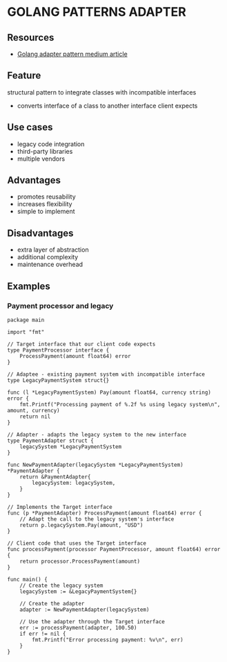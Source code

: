 # GOLANG PATTERNS ADAPTER

## Resources
- [Golang adapter pattern medium article](https://medium.com/@josueparra2892/adapter-pattern-in-go-d77e08abd526)

## Feature
structural pattern to integrate classes with incompatible interfaces
- converts interface of a class to another interface client expects

## Use cases
- legacy code integration
- third-party libraries
- multiple vendors

## Advantages
- promotes reusability
- increases flexibility
- simple to implement

## Disadvantages
- extra layer of abstraction
- additional complexity
- maintenance overhead

## Examples

### Payment processor and legacy

```golang
package main

import "fmt"

// Target interface that our client code expects
type PaymentProcessor interface {
	ProcessPayment(amount float64) error
}

// Adaptee - existing payment system with incompatible interface
type LegacyPaymentSystem struct{}

func (l *LegacyPaymentSystem) Pay(amount float64, currency string) error {
	fmt.Printf("Processing payment of %.2f %s using legacy system\n", amount, currency)
	return nil
}

// Adapter - adapts the legacy system to the new interface
type PaymentAdapter struct {
	legacySystem *LegacyPaymentSystem
}

func NewPaymentAdapter(legacySystem *LegacyPaymentSystem) *PaymentAdapter {
	return &PaymentAdapter{
		legacySystem: legacySystem,
	}
}

// Implements the Target interface
func (p *PaymentAdapter) ProcessPayment(amount float64) error {
	// Adapt the call to the legacy system's interface
	return p.legacySystem.Pay(amount, "USD")
}

// Client code that uses the Target interface
func processPayment(processor PaymentProcessor, amount float64) error {
	return processor.ProcessPayment(amount)
}

func main() {
	// Create the legacy system
	legacySystem := &LegacyPaymentSystem{}

	// Create the adapter
	adapter := NewPaymentAdapter(legacySystem)

	// Use the adapter through the Target interface
	err := processPayment(adapter, 100.50)
	if err != nil {
		fmt.Printf("Error processing payment: %v\n", err)
	}
} 
```
